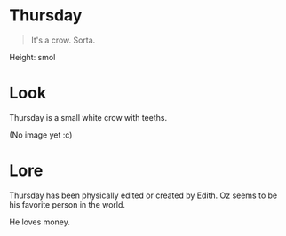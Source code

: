 # Thursday

>It's a crow. Sorta.

Height: smol

# Look
Thursday is a small white crow with teeths.

(No image yet :c)

# Lore
Thursday has been physically edited or created by Edith. Oz seems to be his favorite person in the world.

He loves money.
